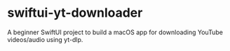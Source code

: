 # swiftui-yt-downloader
A beginner SwiftUI project to build a macOS app for downloading YouTube videos/audio using yt-dlp.
